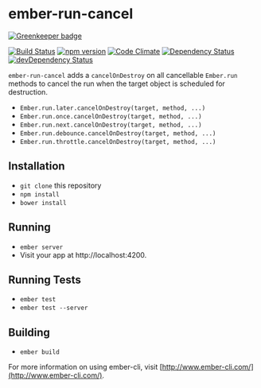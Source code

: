 # ember-run-cancel

[![Greenkeeper badge](https://badges.greenkeeper.io/ming-codes/ember-run-cancel.svg)](https://greenkeeper.io/)

[![Build Status](https://travis-ci.org/lightblade/ember-run-cancel.svg?branch=master)](https://travis-ci.org/lightblade/ember-run-cancel)
[![npm version](https://badge.fury.io/js/ember-run-cancel.svg)](http://badge.fury.io/js/ember-run-cancel)
[![Code Climate](https://codeclimate.com/github/lightblade/ember-run-cancel/badges/gpa.svg)](https://codeclimate.com/github/lightblade/ember-run-cancel)
[![Dependency Status](https://david-dm.org/lightblade/ember-run-cancel.svg)](https://david-dm.org/lightblade/ember-run-cancel)
[![devDependency Status](https://david-dm.org/lightblade/ember-run-cancel/dev-status.svg)](https://david-dm.org/lightblade/ember-run-cancel#info=devDependencies)

`ember-run-cancel` adds a `cancelOnDestroy` on all cancellable `Ember.run` methods to cancel the run when the target object is scheduled for destruction.

- `Ember.run.later.cancelOnDestroy(target, method, ...)`
- `Ember.run.once.cancelOnDestroy(target, method, ...)`
- `Ember.run.next.cancelOnDestroy(target, method, ...)`
- `Ember.run.debounce.cancelOnDestroy(target, method, ...)`
- `Ember.run.throttle.cancelOnDestroy(target, method, ...)`

## Installation

* `git clone` this repository
* `npm install`
* `bower install`

## Running

* `ember server`
* Visit your app at http://localhost:4200.

## Running Tests

* `ember test`
* `ember test --server`

## Building

* `ember build`

For more information on using ember-cli, visit [http://www.ember-cli.com/](http://www.ember-cli.com/).
